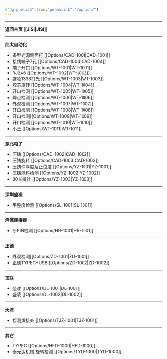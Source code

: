 ```yaml
---
{"dg-publish":true,"permalink":"/option/"}
---
```



---

**返回主页 [[JISI\|JISI]]**

---
**纬太自动化**
- 条型光源侧面打 [[Options/CAD-1001\|CAD-1001]] 
- 接线端子7孔 [[Options/CAD-1004\|CAD-1004]] 
- 端子开口 [[Options/WT-1001\|WT-1001]] 
- RJ2X6 [[Options/WT-1002\|WT-1002]] 
- 盛凌1338打光 [[Options/WT-1003\|WT-1003]] 
- 胶芯旋转 [[Options/WT-1004\|WT-1004]]
- 开口检测 [[Options/WT-1005\|WT-1005]]
- 焊点检测 [[Options/WT-1006\|WT-1006]]
- 外观检测 [[Options/WT-1007\|WT-1007]]
- 开口检测 [[Options/WT-1008\|WT-1008]]
- 开口检测[[Options/WT-1009\|WT-1009]]
- 开口检测 [[Options/WT-1010\|WT-1010]]
- 小王 [[Options/WT-1011\|WT-1011]]

---
**意兆电子**
- 压铸 [[Options/CAD-1002\|CAD-1002]] 
- 压铸旋转 [[Options/CAD-1003\|CAD-1003]]
- 压铸件厚度及正位度 [[Options/YZ-1001\|YZ-1001]]
- 压铸混料检测 [[Options/YZ-1002\|YZ-1002]]
- 80长排针 [[Options/YZ-1003\|YZ-1003]]
---
**深圳盛凌**
- 平整度检测 [[Options/SL-1001\|SL-1001]]

---

**鸿儒连接器**
- 断PIN检测 [[Options/HR-1001\|HR-1001]]

---
**正德**
- 外观检测[[Options/ZD-1001\|ZD-1001]]
- 正德TYPEC+USB [[Options/ZD-1002\|ZD-1002]]

---
**顶联**
- 盛凌 [[Options/DL-1001\|DL-1001]]
- 盛凌 [[Options/DL-1002\|DL-1002]]

---

**天津**
- 检测焊接处 [[Options/TJZ-1001\|TJZ-1001]]

---

**其它**
- TYPEC [[Options/HFD-1000\|HFD-1000]]
- 泰元达机械 旋转检测 [[Options/TYD-1000\|TYD-1000]]